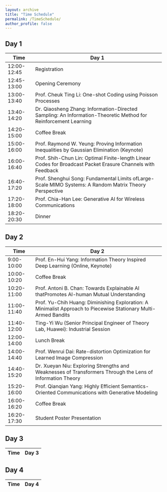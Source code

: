 ```yaml
---
layout: archive
title: "Time Schedule"
permalink: /TimeSchedule/
author_profile: false
---
```



Day 1
-----

| Time         | Day 1                 |
|--------------|-----------------------|
| 12:00-12:45  | Registration          |
| 12:45-13:00  | Opening Ceremony      |
| 13:00-13:40  | Prof. Cheuk Ting Li: One-shot Coding using Poisson Processes             |
| 13:40-14:20  | Dr. Qiaosheng Zhang: Information-Directed Sampling: An Information-Theoretic Method for Reinforcement Learning             |
| 14:20-15:00  | Coffee Break             |
| 15:00-16:00  | Prof. Raymond W. Yeung: Proving Information Inequalities by Gaussian Elimination (Keynote)             |
| 16:00-16:40  | Prof. Shih-Chun Lin: Optimal Finite-length Linear Codes for Broadcast Packet Erasure Channels with Feedback          |
| 16:40-17:20  | Prof. Shenghui Song: Fundamental Limits ofLarge-Scale MlMO Systems: A Random Matrix Theory Perspective             |
| 17:20-18:00  | Prof. Chia-Han Lee: Generative AI for Wireless Communications             |
| 18:20-20:30  | Dinner                |


Day 2
-----

| Time         | Day 2                      |
|--------------|----------------------------|
| 9:00-10:00   | Prof. En-Hui Yang: Information Theory Inspired Deep Learning (Online, Keynote) |
| 10:00-10:20  | Coffee Break                  |
| 10:20-11:00  | Prof. Antoni B. Chan: Towards Explainable Al thatPromotes Al-human Mutual Understanding                 |
| 11:00-11:40  | Prof. Yu-Chih Huang: Diminishing Exploration: A Minimalist Approach to Piecewise Stationary Multi-Armed Bandits   |
| 11:40-12:00  |  Ting-Yi Wu (Senior Principal Engineer of Theory Lab, Huawei): Industrial Session |
| 12:00-14:00  | Lunch Break                |
| 14:00-14:40  | Prof. Wenrui Dai: Rate-distortion Optimization for Learned Image Compression                 |
| 14:40-15:20  | Dr. Xueyan Niu: Exploring Strengths and Weaknesses of Transformers Through the Lens of Information Theory                 |
| 15:20-16:00  | Prof. Qianqian Yang: Highly Efficient Semantics-Oriented Communications with Generative Modeling                 |
| 16:00-16:20  | Coffee Break               |
| 16:20-17:30  | Student Poster Presentation |

Day 3
-----

| Time         | Day 3                 |
|--------------|-----------------------|


Day 4
-----

| Time         | Day 4                 |
|--------------|-----------------------|


